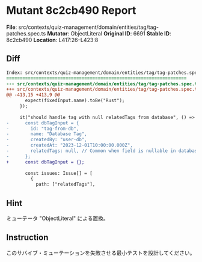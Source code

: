 # Mutant 8c2cb490 Report

**File**: src/contexts/quiz-management/domain/entities/tag/tag-patches.spec.ts
**Mutator**: ObjectLiteral
**Original ID**: 6691
**Stable ID**: 8c2cb490
**Location**: L417:26–L423:8

## Diff

```diff
Index: src/contexts/quiz-management/domain/entities/tag/tag-patches.spec.ts
===================================================================
--- src/contexts/quiz-management/domain/entities/tag/tag-patches.spec.ts	original
+++ src/contexts/quiz-management/domain/entities/tag/tag-patches.spec.ts	mutated #6691
@@ -413,15 +413,9 @@
       expect(fixedInput.name).toBe("Rust");
     });
 
     it("should handle tag with null relatedTags from database", () => {
-      const dbTagInput = {
-        id: "tag-from-db",
-        name: "Database Tag",
-        createdBy: "user-db",
-        createdAt: "2023-12-01T10:00:00.000Z",
-        relatedTags: null, // Common when field is nullable in database
-      };
+      const dbTagInput = {};
 
       const issues: Issue[] = [
         {
           path: ["relatedTags"],
```

## Hint

ミューテータ "ObjectLiteral" による置換。

## Instruction

このサバイブ・ミューテーションを失敗させる最小テストを設計してください。

